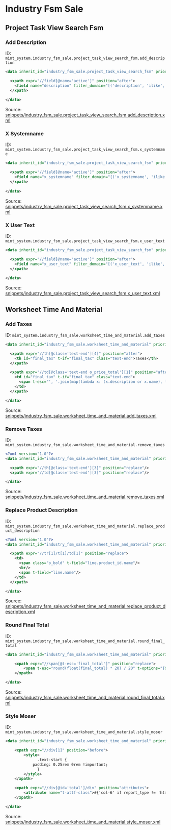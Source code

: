 # Industry Fsm Sale
## Project Task View Search Fsm  
### Add Description  
ID: `mint_system.industry_fsm_sale.project_task_view_search_fsm.add_description`  
```xml
<data inherit_id="industry_fsm_sale.project_task_view_search_fsm" priority="50">

  <xpath expr="//field[@name='active']" position="after">
    <field name="description" filter_domain="[('description', 'ilike', self)]"/>
  </xpath>
  
</data>
```
Source: [snippets/industry_fsm_sale.project_task_view_search_fsm.add_description.xml](https://github.com/Mint-System/Odoo-Build/tree/16.0/snippets/industry_fsm_sale.project_task_view_search_fsm.add_description.xml)

### X Systemname  
ID: `mint_system.industry_fsm_sale.project_task_view_search_fsm.x_systemname`  
```xml
<data inherit_id="industry_fsm_sale.project_task_view_search_fsm" priority="50">

  <xpath expr="//field[@name='active']" position="after">
    <field name="x_systemname" filter_domain="[('x_systemname', 'ilike', self)]"/>
  </xpath>
  
</data>
```
Source: [snippets/industry_fsm_sale.project_task_view_search_fsm.x_systemname.xml](https://github.com/Mint-System/Odoo-Build/tree/16.0/snippets/industry_fsm_sale.project_task_view_search_fsm.x_systemname.xml)

### X User Text  
ID: `mint_system.industry_fsm_sale.project_task_view_search_fsm.x_user_text`  
```xml
<data inherit_id="industry_fsm_sale.project_task_view_search_fsm" priority="50">

  <xpath expr="//field[@name='active']" position="after">
    <field name="x_user_text" filter_domain="[('x_user_text', 'ilike', self)]"/>
  </xpath>
  
</data>
```
Source: [snippets/industry_fsm_sale.project_task_view_search_fsm.x_user_text.xml](https://github.com/Mint-System/Odoo-Build/tree/16.0/snippets/industry_fsm_sale.project_task_view_search_fsm.x_user_text.xml)

## Worksheet Time And Material  
### Add Taxes  
ID: `mint_system.industry_fsm_sale.worksheet_time_and_material.add_taxes`  
```xml
<data inherit_id="industry_fsm_sale.worksheet_time_and_material" priority="60">

  <xpath expr="//th[@class='text-end'][4]" position="after">
    <th id="final_tax" t-if="final_tax" class="text-end">Taxes</th>
  </xpath>

  <xpath expr="//td[@class='text-end o_price_total'][1]" position="after">
    <td id="final_tax" t-if="final_tax" class="text-end">
      <span t-esc="', '.join(map(lambda x: (x.description or x.name), line.tax_id))"/>
    </td>
  </xpath>

</data>
```
Source: [snippets/industry_fsm_sale.worksheet_time_and_material.add_taxes.xml](https://github.com/Mint-System/Odoo-Build/tree/16.0/snippets/industry_fsm_sale.worksheet_time_and_material.add_taxes.xml)

### Remove Taxes  
ID: `mint_system.industry_fsm_sale.worksheet_time_and_material.remove_taxes`  
```xml
<?xml version="1.0"?>
<data inherit_id="industry_fsm_sale.worksheet_time_and_material" priority="60">

  <xpath expr="//th[@class='text-end'][3]" position="replace"/>
  <xpath expr="//td[@class='text-end'][3]" position="replace"/>

</data>
```
Source: [snippets/industry_fsm_sale.worksheet_time_and_material.remove_taxes.xml](https://github.com/Mint-System/Odoo-Build/tree/16.0/snippets/industry_fsm_sale.worksheet_time_and_material.remove_taxes.xml)

### Replace Product Description  
ID: `mint_system.industry_fsm_sale.worksheet_time_and_material.replace_product_description`  
```xml
<?xml version="1.0"?>
<data inherit_id="industry_fsm_sale.worksheet_time_and_material" priority="50">

  <xpath expr="//tr[1]/t[1]/td[1]" position="replace">
    <td>
      <span class="o_bold" t-field="line.product_id.name"/>
      <br/>
      <span t-field="line.name"/>
    </td>
  </xpath>

</data>
```
Source: [snippets/industry_fsm_sale.worksheet_time_and_material.replace_product_description.xml](https://github.com/Mint-System/Odoo-Build/tree/16.0/snippets/industry_fsm_sale.worksheet_time_and_material.replace_product_description.xml)

### Round Final Total  
ID: `mint_system.industry_fsm_sale.worksheet_time_and_material.round_final_total`  
```xml
<data inherit_id="industry_fsm_sale.worksheet_time_and_material" priority="60">

    <xpath expr="//span[@t-esc='final_total']" position="replace">
        <span t-esc="round(float(final_total) * 20) / 20" t-options="{&quot;widget&quot;: &quot;monetary&quot;, &quot;display_currency&quot;: doc.sale_order_id.pricelist_id.currency_id}"/>
    </xpath>

</data>
```
Source: [snippets/industry_fsm_sale.worksheet_time_and_material.round_final_total.xml](https://github.com/Mint-System/Odoo-Build/tree/16.0/snippets/industry_fsm_sale.worksheet_time_and_material.round_final_total.xml)

### Style Moser  
ID: `mint_system.industry_fsm_sale.worksheet_time_and_material.style_moser`  
```xml
<data inherit_id="industry_fsm_sale.worksheet_time_and_material" priority="60">

    <xpath expr="//div[1]" position="before">
        <style>
              .text-start {
            padding: 0.25rem 0rem !important;
              }
        </style>
    </xpath>

    <xpath expr="//div[@id='total']/div" position="attributes">
        <attribute name="t-attf-class">#{'col-6' if report_type != 'html' else 'col-sm-7 col-md-6'} ms-auto</attribute>
    </xpath>

</data>
```
Source: [snippets/industry_fsm_sale.worksheet_time_and_material.style_moser.xml](https://github.com/Mint-System/Odoo-Build/tree/16.0/snippets/industry_fsm_sale.worksheet_time_and_material.style_moser.xml)

